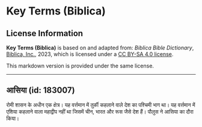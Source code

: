 # Key Terms (Biblica)

## License Information

**Key Terms (Biblica)** is based on and adapted from: _Biblica Bible Dictionary_, [Biblica, Inc.](https://www.biblica.com/), 2023, which is licensed under a [CC BY-SA 4.0 license](https://creativecommons.org/licenses/by-sa/4.0/legalcode.en).

This markdown version is provided under the same license.



--------------------------------

## आसिया (id: 183007)

रोमी शासन के अधीन एक क्षेत्र। यह वर्त्तमान में तुर्की कहलाने वाले देश का पश्चिमी भाग था। यह वर्त्तमान में एशिया कहलाने वाला महाद्वीप नहीं था जिसमें चीन, भारत और रूस जैसे देश हैं। पौलुस ने आसिया का दौरा किया।


